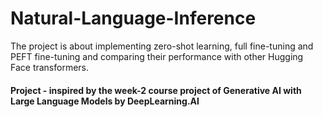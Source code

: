 # Natural-Language-Inference
The project is about implementing zero-shot learning, full fine-tuning and PEFT fine-tuning and comparing their performance with other Hugging Face transformers.

#### Project - inspired by the week-2 course project of Generative AI with Large Language Models by DeepLearning.AI
